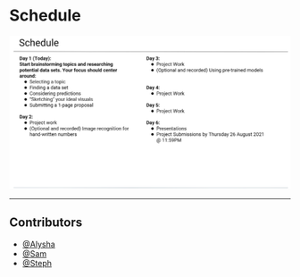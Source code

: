 # Schedule

![04_schedule](https://github.com/alysnow/Final-Project/blob/main/Images/04_schedule.PNG)

- - -

## Contributors

- [@Alysha](https://github.com/alysnow)
- [@Sam](https://github.com/XXX)
- [@Steph](https://github.com/sSalvs)
